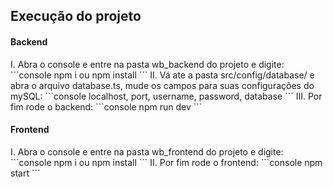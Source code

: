 ## Execução do projeto

<h4>Backend</h4>
I. Abra o console e entre na pasta wb_backend do projeto e digite:
```console
    npm i ou npm install
```
II. Vá ate a pasta src/config/database/ e abra o arquivo database.ts, mude os campos para suas configurações do mySQL:
```console
    localhost, port, username, password, database
```
III. Por fim rode o backend:
```console
    npm run dev
```

<h4>Frontend</h4>
I. Abra o console e entre na pasta wb_frontend do projeto e digite:
```console
    npm i ou npm install
```
II. Por fim rode o frontend:
```console
    npm start
```